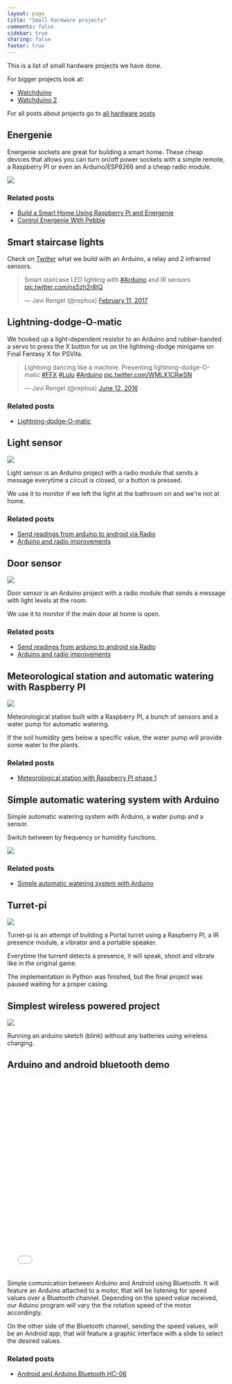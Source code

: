 ```yaml
---
layout: page
title: "Small hardware projects"
comments: false
sidebar: true
sharing: false
footer: true
---
```


This is a list of small hardware projects we have done.

For bigger projects look at:

* [Watchduino](/projects/watchduino)
* [Watchduino 2](/projects/watchduino2)

For all posts about projects go to [all hardware posts](/posts/categories/hardware)

## Energenie

Energenie sockets are great for building a smart home.
These cheap devices that allows you can turn on/off power sockets with a simple remote,
a Raspberry PI or even an Arduino/ESP8266 and a cheap radio module.

<img src="https://c2.staticflickr.com/2/1545/25845471424_d600499717_d.jpg" class="screenshot" />

### Related posts

* [Build a Smart Home Using Raspberry Pi and Energenie](http://coconauts.net/blog/2016/04/15/energinie-and-raspberry-pi-setup/)
* [Control Energenie With Pebble](http://coconauts.net/blog/2017/02/15/control-energenie-with-pebble/)

## Smart staircase lights

Check on [Twitter](https://twitter.com/rephus/status/830460205699854336) what we build with an Arduino, a relay and 2 infrarred sensors.

<blockquote class="twitter-tweet" data-lang="en"><p lang="en" dir="ltr">Smart staircase LED lighting with <a href="https://twitter.com/hashtag/Arduino?src=hash">#Arduino</a> and IR sensors <a href="https://t.co/ns5zh2r8tQ">pic.twitter.com/ns5zh2r8tQ</a></p>&mdash; Javi Rengel (@rephus) <a href="https://twitter.com/rephus/status/830460205699854336">February 11, 2017</a></blockquote>
<script async src="//platform.twitter.com/widgets.js" charset="utf-8"></script>


## Lightning-dodge-O-matic

We hooked up a light-dependent resistor to an Arduino and rubber-banded a servo to press the X button for us on the lightning-dodge minigame on Final Fantasy X for PSVita.

<blockquote class="twitter-video" data-lang="en"><p lang="en" dir="ltr">Lightning dancing like a machine. Presenting lightning-dodge-O-matic <a href="https://twitter.com/hashtag/FFX?src=hash">#FFX</a> <a href="https://twitter.com/hashtag/Lulu?src=hash">#Lulu</a> <a href="https://twitter.com/hashtag/Arduino?src=hash">#Arduino</a> <a href="https://t.co/WMLX1CRwSN">pic.twitter.com/WMLX1CRwSN</a></p>&mdash; Javi Rengel (@rephus) <a href="https://twitter.com/rephus/status/742057060456648709">June 12, 2016</a></blockquote>
<script async src="//platform.twitter.com/widgets.js" charset="utf-8"></script>

### Related posts

* [Lightning-dodge-O-matic](http://coconauts.net/blog/2016/06/13/lightning-dodge-o-matic/)


## Light sensor

<img src="/projects/hardware/light-sensor.jpg" class="screenshot" />

Light sensor is an Arduino project with a radio module that sends a message
everytime a circuit is closed, or a button is pressed.

We use it to monitor if we left the light at the bathroom on and we're not at home.

### Related posts

* [Send readings from arduino to android via Radio](http://www.coconauts.net/blog/2014/09/03/send-readings-from-arduino-to-raspberry-via-radio/)
* [Arduino and radio improvements](/blog/2014/10/18/arduino-radio-improvements-low-consumption/)

## Door sensor

<img src="/projects/hardware/door-sensor.jpg" class="screenshot" />

Door sensor is an Arduino project with a radio module that sends a message
with light levels at the room.

We use it to monitor if the main door at home is open.

### Related posts

* [Send readings from arduino to android via Radio](http://www.coconauts.net/blog/2014/09/03/send-readings-from-arduino-to-raspberry-via-radio/)
* [Arduino and radio improvements](/blog/2014/10/18/arduino-radio-improvements-low-consumption/)

## Meteorological station and automatic watering with Raspberry PI

<img src="/projects/hardware/weather.jpg" class="screenshot" />

Meteorological station built with a Raspberry PI, a bunch of sensors and a water pump for automatic watering.

If the soil humidity gets below a specific value, the water pump will provide some water to the plants.

### Related posts

* [Meteorological station with Raspberry PI phase 1](/blog/2014/08/14/meteorological-station-with-rasbperry-pi-phase-1/)

## Simple automatic watering system with Arduino

Simple automatic watering system with Arduino, a water pump and a sensor.

Switch between by frequency or humidity functions.

<img src="/projects/hardware/watering.jpg" class="screenshot" />

### Related posts

* [Simple automatic watering system with Arduino](/blog/2015/04/22/simple-automatic-watering-system-arduino/)

## Turret-pi

<img src="/projects/hardware/turret-pi.jpg" class="screenshot" />

Turret-pi is an attempt of building a Portal turret using a Raspberry PI,
a IR presence module, a vibrator and a portable speaker.

Everytime the turrent detects a presence, it will speak, shoot and vibrate like in the original game.

The implementation in Python was finished, but the final project was paused
waiting for a proper casing.

## Simplest wireless powered project

<img src="/projects/hardware/wireless.jpg" class="screenshot" />

Running an arduino sketch (blink) without any batteries using wireless charging.

## Arduino and android bluetooth demo

<iframe width="100%" height="450" src="//www.youtube.com/embed/B-lNE8wwka4" frameborder="0" allowfullscreen></iframe>

Simple comunication between Arduino and Android using Bluetooth.
It will feature an Arduino attached to a motor, that will be listening for speed values
over a Bluetooth channel. Depending on the speed value received, our Aduino program
will vary the the rotation speed of the motor accordingly.


On the other side of the Bluetooth channel, sending the speed values, will be an
Android app, that will feature a graphic interface with a slide to select the desired
values.

### Related posts

* [Android and Arduino Bluetooth HC-06](/blog/2015/01/06/android-arduino-bluetooth-hc-06/)
